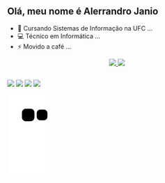 ## Olá, meu nome é Alerrandro Janio

- 🔭 Cursando Sistemas de Informação na UFC ...
- 💻 Técnico em Informática ...
- ⚡ Movido a café ...

<div align="center">
  <a href="https://github.com/alerrandrojanio">
  <img height="180em" src="https://github-readme-stats.vercel.app/api?username=alerrandrojanio&show_icons=true&theme=ocean_dark&include_all_commits=true&count_private=true"/>
  <img height="180em" src="https://github-readme-stats.vercel.app/api/top-langs/?username=alerrandrojanio&layout=compact&langs_count=7&theme=ocean_dark"/>
</div>

##

<div>
  <a href="https://www.linkedin.com/in/alerrandro-janio" target="_blank"><img src="https://img.shields.io/badge/-LinkedIn-%230077B5?style=for-the-badge&logo=linkedin&logoColor=white" target="_blank"></a> 
  <a href="https://instagram.com/alerrandro._" target="_blank"><img src="https://img.shields.io/badge/-Instagram-%23E4405F?style=for-the-badge&logo=instagram&logoColor=white" target="_blank"></a>
 	<a href="https://www.twitch.tv/estebankun" target="_blank"><img src="https://img.shields.io/badge/Twitch-9146FF?style=for-the-badge&logo=twitch&logoColor=white" target="_blank"></a>
 <!-- <a href="https://discord.gg/wagxzStdcR" target="_blank"><img src="https://img.shields.io/badge/Discord-7289DA?style=for-the-badge&logo=discord&logoColor=white" target="_blank"></a> -->
  <a href = "mailto:alerrandro.janio07@gmail.com"><img src="https://img.shields.io/badge/-Gmail-%23333?style=for-the-badge&logo=gmail&logoColor=white" target="_blank"></a>
 
  ![Snake animation](https://github.com/alerrandrojanio/alerrandrojanio/blob/output/github-contribution-grid-snake.svg)
 
</div>

<!--
**alerrandrojanio/alerrandrojanio** is a ✨ _special_ ✨ repository because its `README.md` (this file) appears on your GitHub profile.

Here are some ideas to get you started:

- 🔭 I’m currently working on ...
- 🌱 I’m currently learning ...
- 👯 I’m looking to collaborate on ...
- 🤔 I’m looking for help with ...
- 💬 Ask me about ...
- 📫 How to reach me: ...
- 😄 Pronouns: ...
- ⚡ Fun fact: ...
-->
